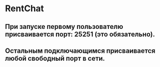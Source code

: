 # RentChat

## При запуске первому пользователю присваивается порт: 25251 (это обязательно).
## Остальным подключающимся присваивается любой свободный порт в сети.
